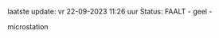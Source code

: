 laatste update: 
vr 22-09-2023 11:26   uur 
Status: FAALT - geel - 
<div class="service Y">microstation</div>
